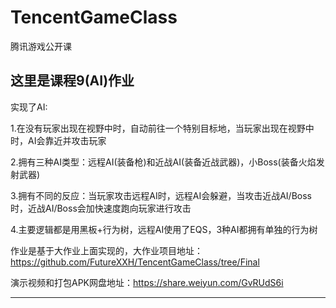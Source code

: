 # TencentGameClass
腾讯游戏公开课


这里是课程9(AI)作业
-------

实现了AI:

1.在没有玩家出现在视野中时，自动前往一个特别目标地，当玩家出现在视野中时，AI会靠近并攻击玩家

2.拥有三种AI类型：远程AI(装备枪)和近战AI(装备近战武器)，小Boss(装备火焰发射武器)

3.拥有不同的反应：当玩家攻击远程AI时，远程AI会躲避，当攻击近战AI/Boss时，近战AI/Boss会加快速度跑向玩家进行攻击

4.主要逻辑都是用黑板+行为树，远程AI使用了EQS，3种AI都拥有单独的行为树



作业是基于大作业上面实现的，大作业项目地址：https://github.com/FutureXXH/TencentGameClass/tree/Final 

演示视频和打包APK网盘地址：https://share.weiyun.com/GvRUdS6i

-------


